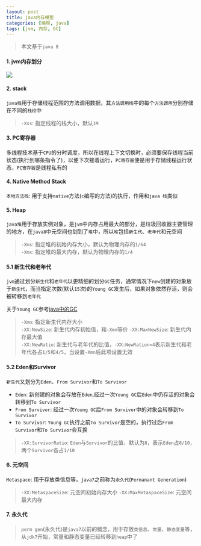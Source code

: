 ```yaml
---
layout: post
title: java内存模型
categories: [编程, java]
tags: [jvm, 内存, GC]
---
```


> 本文基于`java 8`

#### 1. jvm内存划分

![]({{site.url}}/public/images/2017-06-27-java-memory.png)

#### 2. stack
`java栈`用于存储线程范围的方法调用数据，其`方法调用栈`中的每个`方法调用`分别存储在不同的`栈桢`中

> `-Xss`: 指定线程的栈大小，默认`1M`

#### 3. PC寄存器

多线程技术基于`CPU`的分时调度，所以在线程上下文切换时，必须要保存线程当前状态(执行到哪条指令了)，以便下次接着运行，`PC寄存器`便是用于存储线程运行状态，`PC寄存器`是线程私有的

#### 4. Native Method Stack

`本地方法栈`: 用于支持`native`方法(`c`编写的方法)的执行，作用和`java 栈`类似

#### 5. Heap

`java堆`用于存放实例对象，是`jvm`中内存占用最大的部分，是垃圾回收器主要管理的地方，在`java8`中元空间也划到了`堆`中，所以`堆`包括`新生代`、`老年代`和元空间

> `-Xms`: 指定堆的初始内存大小，默认为物理内存的`1/64`   
> `-Xmx`: 指定堆的最大内存，默认为物理内存的`1/4`

#### 5.1 新生代和老年代

`jvm`通过划分`新生代`和`老年代`以更精细的划分`GC`任务，通常情况下`new`创建的对象放于`新生代`，而当指定次数(默认`15`次)的`Young GC`发生后，如果对象依然存活，则会被转移到`老年代`

关于`Young GC`参考[java中的GC]({{site.url}}/2017/07/01/java-gc/)

> `-Xmn`: 指定新生代内存大小   
> `-XX:NewSize`: 新生代内存初始值，和`-Xmn`等价
> `-XX:MaxNewSize`: 新生代内存最大值   
> `-XX:NewRatio`: 新生代与老年代的比值，`-XX:NewRation=4`表示新生代和老年代各占`1/5`和`4/5`，当设置`-Xmn`后此项设置无效

#### 5.2 Eden和Survivor

`新生代`又划分为`Eden`、`From Survivor`和`To Survivor`

* `Eden`: 新创建的对象会存放在`Eden`,经过一次`Young GC`后`Eden`中仍存活的对象会转移到`To Survivor`
* `From Survivor`: 经过一次`Young GC`后`From Survivor`中的对象会转移到`To Survivor`
* `To Survivor`: `Young GC`执行之前`To Survivor`是空的，执行过后`From Survivor`和`To Survivor`会互换

> `-XX:SurvivorRatio`: `Eden`与`Survivor`的比值，默认为`8`，表示`Eden`占`8/10`，两个`Survivor`各占`1/10`

#### 6. 元空间

`Metaspace`: 用于存放类信息等，`java7`之前称为`永久代`(`Permanant Generation`)

> `-XX:MetaspaceSize`: 元空间初始内存大小
> `-XX:MaxMetaspaceSize`: 元空间最大内存

#### 7. 永久代

>`perm gen`(永久代)是`java7`以前的概念，用于存放`类信息`、`常量`、`静态变量`等，从`jdk7`开始，常量和静态变量已经转移到`heap`中了